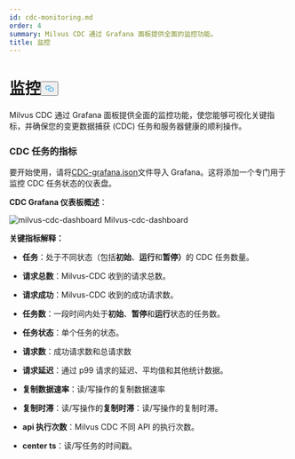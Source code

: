 ```yaml
---
id: cdc-monitoring.md
order: 4
summary: Milvus CDC 通过 Grafana 面板提供全面的监控功能。
title: 监控
---
```

<h1 id="Monitoring" class="common-anchor-header">监控<button data-href="#Monitoring" class="anchor-icon" translate="no">
      <svg translate="no"
        aria-hidden="true"
        focusable="false"
        height="20"
        version="1.1"
        viewBox="0 0 16 16"
        width="16"
      >
        <path
          fill="#0092E4"
          fill-rule="evenodd"
          d="M4 9h1v1H4c-1.5 0-3-1.69-3-3.5S2.55 3 4 3h4c1.45 0 3 1.69 3 3.5 0 1.41-.91 2.72-2 3.25V8.59c.58-.45 1-1.27 1-2.09C10 5.22 8.98 4 8 4H4c-.98 0-2 1.22-2 2.5S3 9 4 9zm9-3h-1v1h1c1 0 2 1.22 2 2.5S13.98 12 13 12H9c-.98 0-2-1.22-2-2.5 0-.83.42-1.64 1-2.09V6.25c-1.09.53-2 1.84-2 3.25C6 11.31 7.55 13 9 13h4c1.45 0 3-1.69 3-3.5S14.5 6 13 6z"
        ></path>
      </svg>
    </button></h1><p>Milvus CDC 通过 Grafana 面板提供全面的监控功能，使您能够可视化关键指标，并确保您的变更数据捕获 (CDC) 任务和服务器健康的顺利操作。</p>
<h3 id="Metrics-for-CDC-tasks" class="common-anchor-header">CDC 任务的指标</h3><p>要开始使用，请将<a href="https://github.com/zilliztech/milvus-cdc/blob/main/server/configs/cdc-grafana.json">CDC-grafana.json</a>文件导入 Grafana。这将添加一个专门用于监控 CDC 任务状态的仪表盘。</p>
<p><strong>CDC Grafana 仪表板概述</strong>：</p>
<p>
  
   <span class="img-wrapper"> <img translate="no" src="/docs/v2.6.x/assets/milvus-cdc-dashboard.png" alt="milvus-cdc-dashboard" class="doc-image" id="milvus-cdc-dashboard" />
   </span> <span class="img-wrapper"> <span>Milvus-cdc-dashboard</span> </span></p>
<p><strong>关键指标解释：</strong></p>
<ul>
<li><p><strong>任务</strong>：处于不同状态（包括<strong>初始</strong>、<strong>运行</strong>和<strong>暂停）</strong>的 CDC 任务数量。</p></li>
<li><p><strong>请求总数</strong>：Milvus-CDC 收到的请求总数。</p></li>
<li><p><strong>请求成功</strong>：Milvus-CDC 收到的成功请求数。</p></li>
<li><p><strong>任务数</strong>：一段时间内处于<strong>初始</strong>、<strong>暂停</strong>和<strong>运行</strong>状态的任务数。</p></li>
<li><p><strong>任务状态</strong>：单个任务的状态。</p></li>
<li><p><strong>请求数</strong>：成功请求数和总请求数</p></li>
<li><p><strong>请求延迟</strong>：通过 p99 请求的延迟、平均值和其他统计数据。</p></li>
<li><p><strong>复制数据速率</strong>：读/写操作的复制数据速率</p></li>
<li><p><strong>复制时滞</strong>：读/写操作的<strong>复制时滞</strong>：读/写操作的复制时滞。</p></li>
<li><p><strong>api 执行次数</strong>：Milvus CDC 不同 API 的执行次数。</p></li>
<li><p><strong>center ts</strong>：读/写任务的时间戳。</p></li>
</ul>
